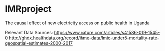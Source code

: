 # IMRproject

The causal effect of new electricity access on public health in Uganda

Relevant Data Sources:
https://www.nature.com/articles/s41586-019-1545-0
http://ghdx.healthdata.org/record/ihme-data/lmic-under5-mortality-rate-geospatial-estimates-2000-2017
